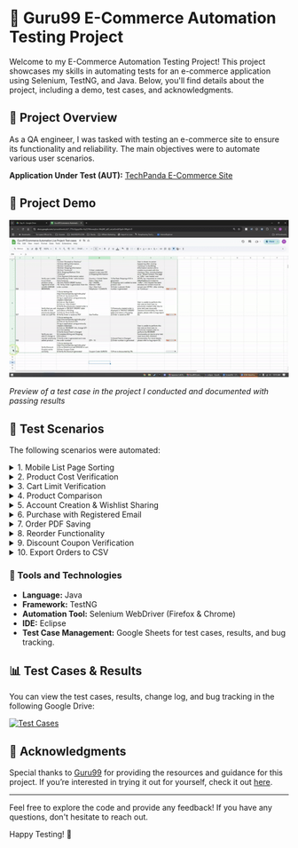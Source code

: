 # 🛒 Guru99 E-Commerce Automation Testing Project

Welcome to my E-Commerce Automation Testing Project! This project showcases my skills in automating tests for an e-commerce application using Selenium, TestNG, and Java. Below, you'll find details about the project, including a demo, test cases, and acknowledgments. 

## 🚀 Project Overview

As a QA engineer, I was tasked with testing an e-commerce site to ensure its functionality and reliability. The main objectives were to automate various user scenarios.

**Application Under Test (AUT):** [TechPanda E-Commerce Site](http://live.techpanda.org/index.php/)

## 🎥 Project Demo

![Watch the Demo](https://github.com/slangslang/Guru99-Ecommerce-Live-Automation-Project/blob/main/Guru99%20Ecommerce%20Project%20(2).gif)

*Preview of a test case in the project I conducted and documented with passing results*

## 📜 Test Scenarios

The following scenarios were automated:

<details>
<summary>1. Mobile List Page Sorting</summary>
Verify that the items on the Mobile List page can be sorted by 'Name'.
</details>

<details>
<summary>2. Product Cost Verification</summary>
Verify that the cost of the product on the list page and details page are equal.
</details>

<details>
<summary>3. Cart Limit Verification</summary>
Ensure that you cannot add more products to the cart than are available in the store.
</details>

<details>
<summary>4. Product Comparison</summary>
Verify that you are able to compare two products.
</details>

<details>
<summary>5. Account Creation & Wishlist Sharing</summary>
Confirm that a user can create an account and share a wishlist via email.
</details>

<details>
<summary>6. Purchase with Registered Email</summary>
Verify that a user can purchase a product using a registered email.
</details>

<details>
<summary>7. Order PDF Saving</summary>
Ensure that a user can save previously placed orders as a PDF file.
</details>

<details>
<summary>8. Reorder Functionality</summary>
Verify that a user can change or reorder previously added products.
</details>

<details>
<summary>9. Discount Coupon Verification</summary>
Check that discount coupons work correctly.
</details>

<details>
<summary>10. Export Orders to CSV</summary>
This test scenario is for the backend website of the AUT. Verify that all orders can be exported to a CSV file and displayed in the console, and that the file can be sent as an email attachment.
</details>

### 🧪 Tools and Technologies
- **Language:** Java
- **Framework:** TestNG
- **Automation Tool:** Selenium WebDriver (Firefox & Chrome)
- **IDE:** Eclipse
- **Test Case Management:** Google Sheets for test cases, results, and bug tracking.

## 📊 Test Cases & Results

You can view the test cases, results, change log, and bug tracking in the following Google Drive:  

[![Test Cases](https://img.shields.io/badge/Google-Drive-grey?style=for-the-badge&logo=googledrive&color=%234285F4)](https://drive.google.com/drive/folders/1tWxoBW8FC_Zw0Ox32Rh4Xq7U6OxL6u20?usp=drive_link)

## 🙏 Acknowledgments

Special thanks to [Guru99](https://www.guru99.com/) for providing the resources and guidance for this project. If you’re interested in trying it out for yourself, check it out [here](https://www.guru99.com/live-ecommerce-project.html).

---

Feel free to explore the code and provide any feedback! If you have any questions, don't hesitate to reach out.

Happy Testing! 🚀
